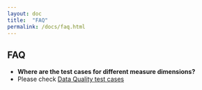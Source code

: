 ```yaml
---
layout: doc
title:  "FAQ" 
permalink: /docs/faq.html
---
```

## FAQ

 - **Where are the test cases for different measure dimensions?**
 - Please check [Data Quality test cases](https://github.com/apache/griffin/blob/master/measure/src/test/scala/org/apache/griffin/measure/job/BatchDQAppTest.scala)